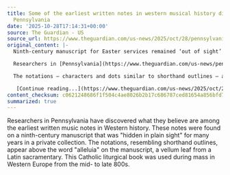 ```yaml
---
title: Some of the earliest written notes in western musical history discovered in
  Pennsylvania
date: '2025-10-28T17:14:31+00:00'
source: The Guardian - US
source_url: https://www.theguardian.com/us-news/2025/oct/28/pennsylvania-historic-latin-music
original_content: |-
  Ninth-century manuscript for Easter services remained ‘out of sight’ for years in hands of private collector

  Researchers in [Pennsylvania](https://www.theguardian.com/us-news/pennsylvania) have uncovered what they believe are some of the earliest written notes in western musical history – on a ninth-century manuscript they say remained “hidden in plain sight” for years in the hands of a private collector.

  The notations – characters and dots similar to shorthand outlines – appear above the word “alleluia” on [the document](https://www.raabcollection.com/medieval-manuscripts/earliest-musical-notations), a vellum manuscript leaf from a Latin sacramentary, a [Catholic](https://www.theguardian.com/world/catholicism) liturgical book used in western [Europe](https://www.theguardian.com/world/europe-news) during mass from the mid- to late 800s.

   [Continue reading...](https://www.theguardian.com/us-news/2025/oct/28/pennsylvania-historic-latin-music)
content_checksum: c0621248686f1f504c4ae8026b2b17c686787ced81654a856bfd7775cec6f8b9
summarized: true
---
```


Researchers in Pennsylvania have discovered what they believe are among the earliest written music notes in Western history. These notes were found on a ninth-century manuscript that was "hidden in plain sight" for many years in a private collection. The notations, resembling shorthand outlines, appear above the word "alleluia" on the manuscript, a vellum leaf from a Latin sacramentary. This Catholic liturgical book was used during mass in Western Europe from the mid- to late 800s.